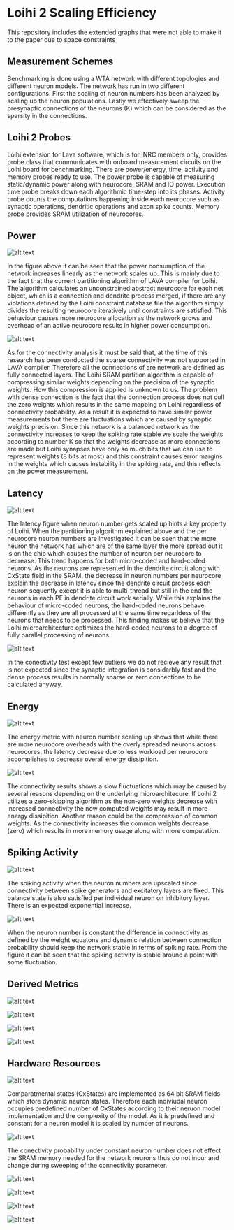 # Loihi 2 Scaling Efficiency

This repository includes the extended graphs that were not able to make it to the paper due to space constraints

## Measurement Schemes

Benchmarking is done using a WTA network with different topologies and different neuron models. The network has run in two different configurations. First the scaling of neuron  numbers has been analyzed by scaling up the neuron populations. Lastly we effectively sweep the presynaptic connections of the neurons (K) which can be considered as the sparsity in the connections.

## Loihi 2 Probes

Loihi extension for Lava software, which is for INRC members only, provides probe class that communicates with onboard measurement circuits on the Loihi board for benchmarking. There are power/energy, time, activity and memory probes ready to use. The power probe is capable of measuring static/dynamic power along with neurocore, SRAM and IO power. Execution time probe breaks down each algorithmic time-step into its phases. Activity probe counts the computations happening inside each neurocore such as synaptic operations, dendritic operations and axon spike counts. Memory probe provides SRAM utilization of neurocores.


## Power


![alt text](https://github.com/OzU-CAST/LoihiScalingEfficiency/blob/main/Figs/power.png?raw=true)

In the figure above it can be seen that the power consumption of the network increases linearly as the network scales up. This is mainly due to the fact that the current partitioning algorithm of LAVA compiler for Loihi. The algorithm calculates an unconstrained abstract neurocore for each net object, which is a connection and dendrite process merged, if there are any violations defined by the Loihi constraint database file the algorithm simply divides the resulting neurocore iteratively until constraints are satisfied. This behaviour causes more neurocore allocation as the network grows and overhead of an active neurocore results in higher power consumption.

![alt text](https://github.com/OzU-CAST/LoihiScalingEfficiency/blob/main/Figs/power_K.png?raw=true)

As for the connectivity analysis it must be said that, at the time of this research has been conducted the sparse connectivity was not supported in LAVA compiler. Therefore all the connections of are network are defined as fully connected layers. The Loihi SRAM partition algorithm is capable of compressing similar weights depending on the precision of the synaptic weights. How this compression is applied is unknown to us. The problem with dense connection is the fact that the connection process does not cull the zero weights which results in the same mapping on Loihi regardless of connectivity probability. As a result it is expected to have similar power measurements but there are fluctuations which are caused by synaptic weights precision. Since this network is a balanced network as the connectivity increases to keep the spiking rate stable we scale the weights according to number K so that the weights decrease as more connections are made but Loihi synapses have only so much bits that we can use to represent weights (8 bits at most) and this constraint causes error margins in the weights which causes instability in the spiking rate, and this reflects on the power measurement.

## Latency


![alt text](https://github.com/OzU-CAST/LoihiScalingEfficiency/blob/main/Figs/latency.png?raw=true)

The latency figure when neuron number gets scaled up hints a key property of Loihi. When the partitioning algorithm explained above and the per neurocore neuron numbers are investigated it can be seen that the more neuron the network has which are of the same layer the more spread out it is on the chip which causes the number of neuron per neurocore to decrease. This trend happens for both micro-coded and hard-coded neurons. As the neurons are represented in the dendrite circuit along with CxState field in the SRAM, the decrease in neuron numbers per neurocore explain the decrease in latency since the dendrite circuit prcoess each neuron sequently except it is able to multi-thread but still in the end the neurons in each PE in dendrite circuit work serially. While this explains the behaviour of micro-coded neurons, the hard-coded neurons behave differently as they are all processed at the same time regarldess of the neurons that needs to be processed. This finding makes us believe that the Loihi microarchitecture optimizes the hard-coded neurons to a degree of fully parallel processing of neurons.


![alt text](https://github.com/OzU-CAST/LoihiScalingEfficiency/blob/main/Figs/latency_K.png?raw=true)

In the conectivity test except few outliers we do not recieve any result that is not expected since the synaptic integration is considarbly fast and the dense process results in normally sparse or zero connections to be calculated anyway.
## Energy 


![alt text](https://github.com/OzU-CAST/LoihiScalingEfficiency/blob/main/Figs/energy.png?raw=true)

The energy metric with neuron number scaling up shows that while there are more neurocore overheads with the overly spreaded neurons across neurocores, the latency decrease due to less workload per neurocore accomplishes to decrease overall energy dissipition.

![alt text](https://github.com/OzU-CAST/LoihiScalingEfficiency/blob/main/Figs/energy_K.png?raw=true)

The connectivity results shows a slow fluctuations which may be caused by several reasons depending on the underlying microarchitecure. If Loihi 2 utilizes a zero-skipping algorithm as the non-zero weights decrease with increased connectivity the now computed weights may result in more energy dissipition. Another reason could be the compression of common weights. As the connectivity increases the common weights decrease (zero) which results in more memory usage along with more computation. 


## Spiking Activity


![alt text](https://github.com/OzU-CAST/LoihiScalingEfficiency/blob/main/Figs/number_spikes.png?raw=true)

The spiking activity when the neuron numbers are upscaled since connectivity between spike generators and excitatory layers are fixed. This balance state is also satisfied per individual neuron on inhibitory layer. There is an expected exponential increase.

![alt text](https://github.com/OzU-CAST/LoihiScalingEfficiency/blob/main/Figs/number_spikes_K.png?raw=true)

When the neuron number is constant the difference in connectivity as defined by the weight equatons and dynamic relation between connection probability should keep the network stable in terms of spiking rate. From the figure it can be seen that the spiking activity is stable around a point with some fluctuation.



## Derived Metrics


![alt text](https://github.com/OzU-CAST/LoihiScalingEfficiency/blob/main/Figs/Energy_per_neuron.png?raw=true)

![alt text](https://github.com/OzU-CAST/LoihiScalingEfficiency/blob/main/Figs/Energy_per_neuron_K.png?raw=true)

![alt text](https://github.com/OzU-CAST/LoihiScalingEfficiency/blob/main/Figs/Energy_per_neuron_per_spike.png?raw=true)

![alt text](https://github.com/OzU-CAST/LoihiScalingEfficiency/blob/main/Figs/Energy_per_neuron_per_spike_K.png?raw=true)


## Hardware Resources


![alt text](https://github.com/OzU-CAST/LoihiScalingEfficiency/blob/main/Figs/CxStates.png?raw=true)

Comparatmental states (CxStates) are implemented as 64 bit SRAM fields which store dynamic neuron states. Therefore each indiviudal neuron occupies predefined number of CxStates according to their neruon model implementation and the complexity of the model. As it is predefined and constant for a neuron model it is scaled by number of neurons.

![alt text](https://github.com/OzU-CAST/LoihiScalingEfficiency/blob/main/Figs/CxStates_K.png?raw=true)

The conectivity probability under constant neuron number does not effect the SRAM memory needed for the network neurons thus do not incur and change during sweeping of the connectivity parameter.

![alt text](https://github.com/OzU-CAST/LoihiScalingEfficiency/blob/main/Figs/Synapses.png?raw=true)

![alt text](https://github.com/OzU-CAST/LoihiScalingEfficiency/blob/main/Figs/Synapses_K.png?raw=true)

![alt text](https://github.com/OzU-CAST/LoihiScalingEfficiency/blob/main/Figs/Cores.png?raw=true)

![alt text](https://github.com/OzU-CAST/LoihiScalingEfficiency/blob/main/Figs/Cores_K.png?raw=true)
